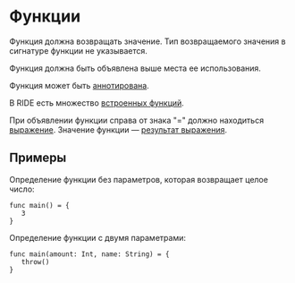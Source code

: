 # Функции

Функция должна возвращать значение. Тип возвращаемого значения в сигнатуре функции не указывается.

Функция должна быть объявлена выше места ее использования.

Функция может быть [аннотирована](/ride/functions/annotations.md).

В RIDE есть множество [встроенных функций](/ride/functions/built-in-functions.md).

При объявлении функции справа от знака "=" должно находиться [выражение](/ride/base-concepts/expression.md). Значение функции — [результат выражения](/ride/base-concepts/expression.md#expression-result).

## Примеры

Определение функции без параметров, которая возвращает целое число:

``` ride
func main() = {
   3
}
```

Определение функции с двумя параметрами:

``` ride
func main(amount: Int, name: String) = {
   throw()
}
```
